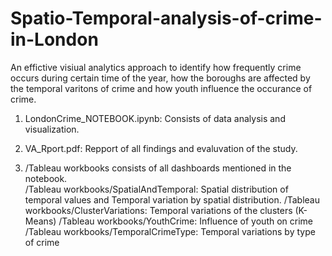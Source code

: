 # Spatio-Temporal-analysis-of-crime-in-London
An effictive visiual analytics approach to identify how frequently crime occurs during certain time of the year, how the boroughs are affected by the temporal varitons of crime and how youth influence the occurance of crime.

1) LondonCrime_NOTEBOOK.ipynb: Consists of data analysis and visualization.

2) VA_Rport.pdf: Repport of all findings and evaluvation of the study.

3) /Tableau workbooks consists of all dashboards mentioned in the notebook.  
   /Tableau workbooks/SpatialAndTemporal: Spatial distribution of temporal values and Temporal variation by spatial distribution.
   /Tableau workbooks/ClusterVariations: Temporal variations of the clusters (K-Means)
   /Tableau workbooks/YouthCrime: Influence of youth on crime
   /Tableau workbooks/TemporalCrimeType: Temporal variations by type of crime
   
